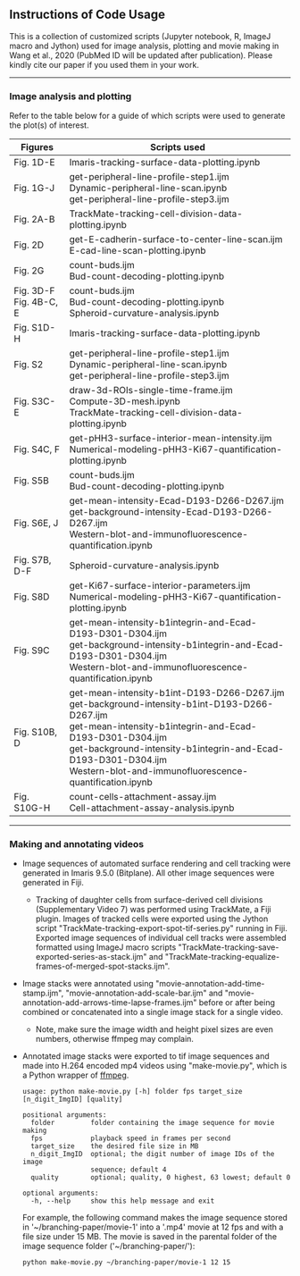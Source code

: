 ## Instructions of Code Usage
This is a collection of customized scripts (Jupyter notebook, R, ImageJ macro and Jython) used for image analysis, plotting and movie making in Wang et al., 2020 (PubMed ID will be updated after publication). Please kindly cite our paper if you used them in your work.

---
### Image analysis and plotting

Refer to the table below for a guide of which scripts were used to generate the plot(s) of interest.

| Figures | Scripts used |
|---|---|
| Fig. 1D-E | Imaris-tracking-surface-data-plotting.ipynb |
| Fig. 1G-J | get-peripheral-line-profile-step1.ijm <br> Dynamic-peripheral-line-scan.ipynb <br> get-peripheral-line-profile-step3.ijm |
| Fig. 2A-B | TrackMate-tracking-cell-division-data-plotting.ipynb |
| Fig. 2D | get-E-cadherin-surface-to-center-line-scan.ijm <br> E-cad-line-scan-plotting.ipynb |
| Fig. 2G | count-buds.ijm <br> Bud-count-decoding-plotting.ipynb |
| Fig. 3D-F <br> Fig. 4B-C, E | count-buds.ijm <br> Bud-count-decoding-plotting.ipynb <br> Spheroid-curvature-analysis.ipynb |
| Fig. S1D-H | Imaris-tracking-surface-data-plotting.ipynb |
| Fig. S2 | get-peripheral-line-profile-step1.ijm <br> Dynamic-peripheral-line-scan.ipynb <br> get-peripheral-line-profile-step3.ijm |
| Fig. S3C-E | draw-3d-ROIs-single-time-frame.ijm <br> Compute-3D-mesh.ipynb <br> TrackMate-tracking-cell-division-data-plotting.ipynb |
| Fig. S4C, F | get-pHH3-surface-interior-mean-intensity.ijm <br> Numerical-modeling-pHH3-Ki67-quantification-plotting.ipynb |
| Fig. S5B | count-buds.ijm <br> Bud-count-decoding-plotting.ipynb |
| Fig. S6E, J | get-mean-intensity-Ecad-D193-D266-D267.ijm <br> get-background-intensity-Ecad-D193-D266-D267.ijm <br> Western-blot-and-immunofluorescence-quantification.ipynb |
| Fig. S7B, D-F | Spheroid-curvature-analysis.ipynb |
| Fig. S8D | get-Ki67-surface-interior-parameters.ijm <br> Numerical-modeling-pHH3-Ki67-quantification-plotting.ipynb |
| Fig. S9C | get-mean-intensity-b1integrin-and-Ecad-D193-D301-D304.ijm <br> get-background-intensity-b1integrin-and-Ecad-D193-D301-D304.ijm <br> Western-blot-and-immunofluorescence-quantification.ipynb |
| Fig. S10B, D | get-mean-intensity-b1int-D193-D266-D267.ijm <br> get-background-intensity-b1int-D193-D266-D267.ijm <br> get-mean-intensity-b1integrin-and-Ecad-D193-D301-D304.ijm <br> get-background-intensity-b1integrin-and-Ecad-D193-D301-D304.ijm <br> Western-blot-and-immunofluorescence-quantification.ipynb |
| Fig. S10G-H | count-cells-attachment-assay.ijm <br> Cell-attachment-assay-analysis.ipynb |

---
### Making and annotating videos

- Image sequences of automated surface rendering and cell tracking were generated in Imaris 9.5.0 (Bitplane). All other image sequences were generated in Fiji.

  - Tracking of daughter cells from surface-derived cell divisions (Supplementary Video 7) was performed using TrackMate, a Fiji plugin. Images of tracked cells were exported using the Jython script "TrackMate-tracking-export-spot-tif-series.py" running in Fiji. Exported image sequences of individual cell tracks were assembled formatted using ImageJ macro scripts "TrackMate-tracking-save-exported-series-as-stack.ijm" and "TrackMate-tracking-equalize-frames-of-merged-spot-stacks.ijm".


- Image stacks were annotated using "movie-annotation-add-time-stamp.ijm", "movie-annotation-add-scale-bar.ijm" and "movie-annotation-add-arrows-time-lapse-frames.ijm" before or after being combined or concatenated into a single image stack for a single video.

  - Note, make sure the image width and height pixel sizes are even numbers, otherwise ffmpeg may complain.


- Annotated image stacks were exported to tif image sequences and made into H.264 encoded mp4 videos using "make-movie.py", which is a Python wrapper of [ffmpeg](https://www.ffmpeg.org/).

  ```
  usage: python make-movie.py [-h] folder fps target_size [n_digit_ImgID] [quality]

  positional arguments:
    folder         folder containing the image sequence for movie making
    fps            playback speed in frames per second
    target_size    the desired file size in MB
    n_digit_ImgID  optional; the digit number of image IDs of the image
                   sequence; default 4
    quality        optional; quality, 0 highest, 63 lowest; default 0

  optional arguments:
    -h, --help     show this help message and exit
  ```

  For example, the following command makes the image sequence stored in '\~/branching-paper/movie-1' into a '.mp4' movie at 12 fps and with a file size under 15 MB. The movie is saved in the parental folder of the image sequence folder ('\~/branching-paper/'):
  ```bash
  python make-movie.py ~/branching-paper/movie-1 12 15
  ```
